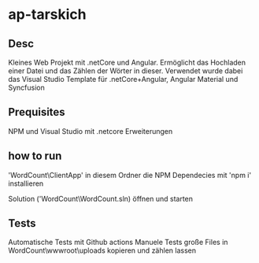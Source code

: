 # ap-tarskich

## Desc
Kleines Web Projekt mit .netCore und Angular. Ermöglicht das Hochladen einer Datei und das Zählen der Wörter in dieser. 
Verwendet wurde dabei das Visual Studio Template für .netCore+Angular, Angular Material und Syncfusion

## Prequisites
 NPM und Visual Studio mit .netcore Erweiterungen
## how to run


'WordCount\ClientApp' in diesem Ordner die NPM Dependecies mit 'npm i' installieren

Solution ('WordCount\WordCount.sln) öffnen und starten

## Tests
Automatische Tests mit Github actions
Manuele Tests große Files in WordCount\wwwroot\uploads kopieren und zählen lassen
